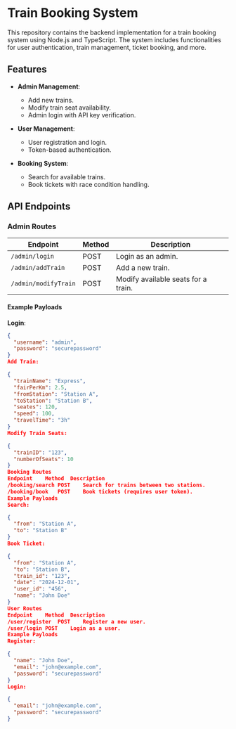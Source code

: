 # Train Booking System

This repository contains the backend implementation for a train booking system using Node.js and TypeScript. The system includes functionalities for user authentication, train management, ticket booking, and more.

## Features

- **Admin Management**:
  - Add new trains.
  - Modify train seat availability.
  - Admin login with API key verification.

- **User Management**:
  - User registration and login.
  - Token-based authentication.

- **Booking System**:
  - Search for available trains.
  - Book tickets with race condition handling.

## API Endpoints

### **Admin Routes**

| Endpoint           | Method | Description                              |
|--------------------|--------|------------------------------------------|
| `/admin/login`     | POST   | Login as an admin.                      |
| `/admin/addTrain`  | POST   | Add a new train.                        |
| `/admin/modifyTrain` | POST | Modify available seats for a train.     |

#### Example Payloads
**Login**:
```json
{
  "username": "admin",
  "password": "securepassword"
}
Add Train:

{
  "trainName": "Express",
  "fairPerKm": 2.5,
  "fromStation": "Station A",
  "toStation": "Station B",
  "seates": 120,
  "speed": 100,
  "travelTime": "3h"
}
Modify Train Seats:

{
  "trainID": "123",
  "numberOfSeats": 10
}
Booking Routes
Endpoint	Method	Description
/booking/search	POST	Search for trains between two stations.
/booking/book	POST	Book tickets (requires user token).
Example Payloads
Search:

{
  "from": "Station A",
  "to": "Station B"
}
Book Ticket:

{
  "from": "Station A",
  "to": "Station B",
  "train_id": "123",
  "date": "2024-12-01",
  "user_id": "456",
  "name": "John Doe"
}
User Routes
Endpoint	Method	Description
/user/register	POST	Register a new user.
/user/login	POST	Login as a user.
Example Payloads
Register:

{
  "name": "John Doe",
  "email": "john@example.com",
  "password": "securepassword"
}
Login:

{
  "email": "john@example.com",
  "password": "securepassword"
}

